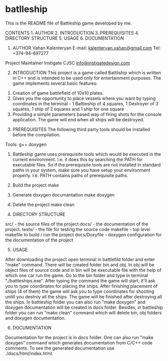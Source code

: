 # batlleship

This is the README file of Battleship game developed by me.

CONTENTS
        1. AUTHOR
        2. INTRODUCTION
        3. PREREQUISITES
        4. DIRECTORY STRUCTURE
        5. USAGE
        6. DOCUMENTATION

1. AUTHOR
Vahan Kalenteryan
E-mail: kalenteryan.vahan@gmail.com
Tel: +374-94-697277

Project Maintainer
	Instigate CJSC
	info@instigatedesign.com

2. INTRODUCTION
This project is a game called Battliship which is written in C++ and is intended to be used only for entertainment purposes. 
The game implements several basic features: 
1) Creation of game battlefield of 10x10 plates.
2) Gives you the opportunity to place vessels where you want by typing coordinates in the terminal - 1 Battleship of 4 squares, 1 Destroyer of 3 squares, 1 ship of 2 squares and 1 ship for one square
3) Providing a simple parameters based way of firing shots for the console application.
The game will end when all ships will be destroyed. 

3. PREREQUISITES
The following third party tools should be installed before the
compilation.

Tools:
g++
doxygen

1) Battleship game uses prerequisite tools which would be
executed in the current environment. I.e. it does this by searching the
PATH for executable files. So if the prerequisite tools are not installed in
standard paths in your system, make sure you have setup your environment
properly. I.e. PATH contains paths of prerequisite paths.

2) Build the project
	make

3) Generate doxygen documantation
	make doxygen

4) Delete the project
	make clean


4. DIRECTORY STRUCTURE

src/            - the source files of the project
docs/        	- the documentation of the project.
tests/          - the file for testing the source code
makefile        - top level makefile to build / run the project
docs/Doxyfile   - doxygen configuration for the documentation of the project


5. USAGE

After downloading the project open terminal in battlefild folder and enter "make" command. There will be created folder bin and obj. In obj will be object files of source code and in bin will be executable file with the help of which one car run the game. Go to the bin folder and type in terminal "./battleships.exe". After typing the command the game will start, it'll ask you to type coordinates for placing the ships. After finishing placement of ships (4 of them) the game will ask you to type coordinates for shooting untill you destroy all the ships. The game will be finished after destroying all the ships. In battleship folder you can also run "make doxygen" and doxygen documentation will be created in docs folder. Besides, in battleship folder you can run "make clean" command which will delete bin, obj folders and doxygen documentation.


6. DOCUMENTATION

Documentation for the project is in docs folder. One can also run "make doxygen" command which generates documentation from C/C++ code comments.
To see the generated documentation use ./docs/html/index.html.



